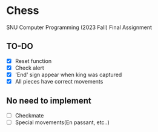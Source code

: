 # Chess
SNU Computer Programming (2023 Fall) Final Assignment

## TO-DO
- [x] Reset function
- [x] Check alert
- [x] 'End' sign appear when king was captured
- [x] All pieces have correct movements

## No need to implement
- [ ] Checkmate
- [ ] Special movements(En passant, etc..)
